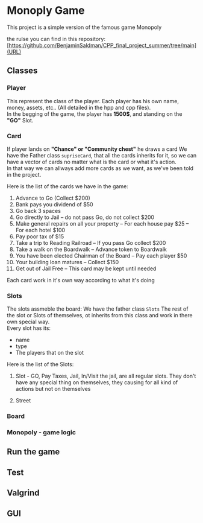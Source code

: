 # Monoply Game

This project is a simple version of the famous game Monopoly

the rulse you can find in this repository:
[https://github.com/BenjaminSaldman/CPP_final_project_summer/tree/main](URL)

## Classes
### Player
This represent the class of the player.
Each player has his own name, money, assets, etc.. (All detailed in the hpp and cpp files).  
In the begging of the game, the player has **1500$**, and standing on the **"GO"** Slot.  

### Card
If player lands on **"Chance" or "Community chest"** he draws a card
We have the Father class `supriseCard`, that all the cards inherits for it, so we can have a vector of cards no matter what is the card or what it's action.  
In that way we can allways add more cards as we want, as we've been told in the project.  

Here is the list of the cards we have in the game:
1. Advance to Go (Collect $200)
2. Bank pays you dividend of $50
3. Go back 3 spaces
4. Go directly to Jail – do not pass Go, do not collect $200
5. Make general repairs on all your property – For each house pay $25 – For each hotel $100
6. Pay poor tax of $15
7. Take a trip to Reading Railroad – If you pass Go collect $200
8. Take a walk on the Boardwalk – Advance token to Boardwalk
9. You have been elected Chairman of the Board – Pay each player $50
10. Your building loan matures – Collect $150
11. Get out of Jail Free – This card may be kept until needed

Each card work in it's own way according to what it's doing

### Slots
The slots assmeble the board:
We have the father class `Slots`
The rest of the slot or Slots of themselves, ot inherits from this class and work in there own special way.  
Every slot has its:
* name
* type
* The players that on the slot

Here is the list of the Slots:

1. Slot - GO, Pay Taxes, Jail, In/Visit the jail, are all regular slots. They don't have any special thing on themselves, they causing for all kind of actions but not on themselves

2. Street

### Board

### Monopoly - game logic

## Run the game
## Test
## Valgrind
## GUI